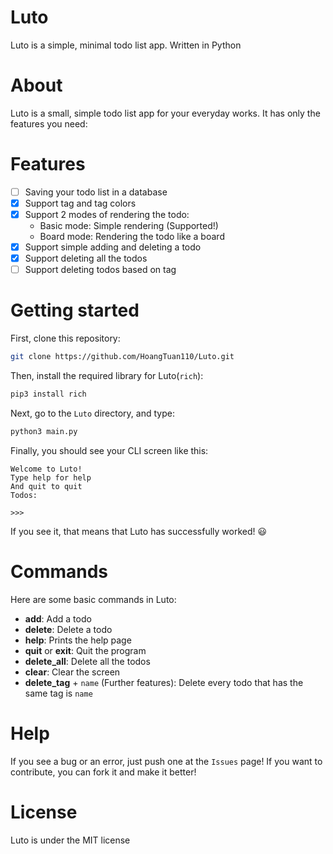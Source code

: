 # Luto

Luto is a simple, minimal todo list app. Written in Python

# About

Luto is a small, simple todo list app for your everyday works. It has only the features you need:

# Features
- [ ] Saving your todo list in a database
- [x] Support tag and tag colors
- [x] Support 2 modes of rendering the todo:
   - Basic mode: Simple rendering (Supported!)
   - Board mode: Rendering the todo like a board
- [x] Support simple adding and deleting a todo
- [x] Support deleting all the todos
- [ ] Support deleting todos based on tag

# Getting started

First, clone this repository:

```sh
git clone https://github.com/HoangTuan110/Luto.git
```

Then, install the required library for Luto(`rich`):

```sh
pip3 install rich
```

Next, go to the `Luto` directory, and type:

```sh
python3 main.py
```

Finally, you should see your CLI screen like this:

```
Welcome to Luto!
Type help for help
And quit to quit
Todos:

>>>
```

If you see it, that means that Luto has successfully worked! :smiley:

# Commands

Here are some basic commands in Luto:
- __add__: Add a todo
- __delete__: Delete a todo
- __help__: Prints the help page
- __quit__ or __exit__: Quit the program
- __delete_all__: Delete all the todos
- __clear__: Clear the screen
- __delete_tag__ + `name` (Further features): Delete every todo that has the same tag is `name`

# Help

If you see a bug or an error, just push one at the `Issues` page!
If you want to contribute, you can fork it and make it better!

# License

Luto is under the MIT license
